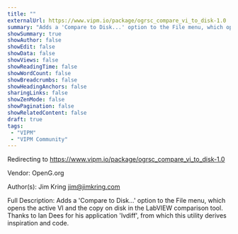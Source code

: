 ```yaml
---
title: ""
externalUrl: https://www.vipm.io/package/ogrsc_compare_vi_to_disk-1.0
summary: "Adds a 'Compare to Disk...' option to the File menu, which opens the active VI and the copy on disk in the LabVIEW comparison tool."
showSummary: true
showAuthor: false
showEdit: false
showData: false
showViews: false
showReadingTime: false
showWordCount: false
showBreadcrumbs: false
showHeadingAnchors: false
sharingLinks: false
showZenMode: false
showPagination: false
showRelatedContent: false
draft: true
tags:
 - "VIPM"
 - "VIPM Community"
---
```


Redirecting to https://www.vipm.io/package/ogrsc_compare_vi_to_disk-1.0

Vendor: OpenG.org

Author(s): Jim Kring <jim@jimkring.com>
 
Full Description:
Adds a 'Compare to Disk...' option to the File menu, which opens the active VI and the copy on disk in the LabVIEW comparison tool.  Thanks to Ian Dees for his application 'lvdiff', from which this utility derives inspiration and code.